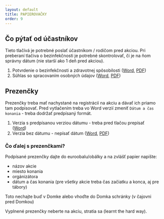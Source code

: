 ```yaml
---
layout: default
title: PAPIEROVAČKY
order: 9
---
```


## Čo pýtať od účastníkov

Tieto tlačívá je potrebné poslať účastníkom / rodičom pred akciou.
Pri preberaní tlačiva o bezinfekčnosti je potrebné skontrolovať, či je na ňom správny dátum (nie starší ako 1 deň pred akciou).

1. Potvrdenie o bezinfekčnosti a zdravotnej spôsobilosti ([Word](downloads/Potvrdenie_o_bezinfekcnosti_a_zdravotnom_stave-na_denny_aj_pobytovy_tabor.docx), [PDF](downloads/Potvrdenie_o_bezinfekcnosti_a_zdravotnom_stave-na_denny_aj_pobytovy_tabor.pdf))
2. Súhlas so spracovaním osobných údajov ([Word](downloads/Suhlas_so_spracovanim_osobnych_udajov-na_denny_aj_pobytovy_tabor.docx), [PDF](downloads/Suhlas_so_spracovanim_osobnych_udajov-na_denny_aj_pobytovy_tabor.pdf))

## Prezenčky

Prezenčky treba mať nachystané na registrácií na akciu a dávať ich priamo tam podpisovať. Pred vytlačením treba vo Word verzií zmeniť `Dátum a čas konania` - treba dodržať predpísaný formát.

1. Verzia s predpísanou verziou dátumu - treba pred tlačou prepísať ([Word](downloads/Prezencna_listina_na_podujatie_s_dotáciou_MŠVVaŠ_SR.docx))
2. Verzia bez dátumu - nepísať dátum ([Word](downloads/Prezencna_listina_na_podujatie_s_dotáciou_MŠVVaŠ_SR_verzia_bez_datumu.docx), [PDF](downloads/Prezencna_listina_na_podujatie_s_dotáciou_MŠVVaŠ_SR_verzia_bez_datumu.pdf))

### Čo ďalej s prezenčkami?

Podpísané prezenčky dajte do euroobalu/obálky a na zvlášť papier napíšte:

- názov akcie
- miesto konania
- orgánizátora
- dátum a čas konania (pre všetky akcie treba čas začiatku a konca, aj pre tábory)

Toto nechajte buď v Domke alebo vhoďte do Domka schránky (v čajovni pred Domkou)

Vyplnené prezenčky neberte na akciu, stratia sa (learnt the hard way).
